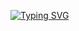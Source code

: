 [![Typing SVG](https://readme-typing-svg.herokuapp.com?font=Lato&duration=60&color=F7C136&center=true&width=100&lines=eat+my+ass)](https://git.io/typing-svg)
